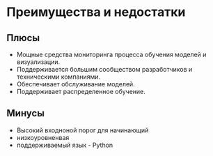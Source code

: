 # Преимущества и недостатки

## Плюсы

- Мощные средства мониторинга процесса обучения моделей и визуализации.
- Поддерживается большим сообществом разработчиков и техническими компаниями.
- Обеспечивает обслуживание моделей.
- Поддерживает распределенное обучение.

## Минусы 

- Высокий входноной порог для начинающий
- низкоуровненвая
- поддерживаемый язык - Python